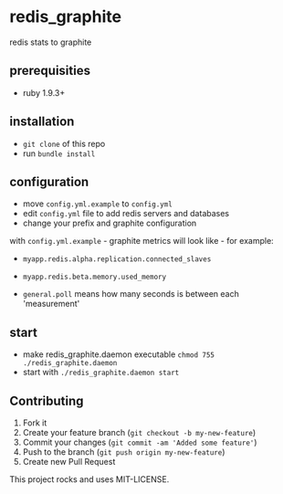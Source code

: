 redis_graphite
==============

redis stats to graphite

## prerequisities
* ruby 1.9.3+

## installation

* `git clone` of this repo
* run `bundle install`

## configuration

* move `config.yml.example` to `config.yml`
* edit `config.yml` file to add redis servers and databases
* change your prefix and graphite configuration

with `config.yml.example` - graphite metrics will look like - for example:

* `myapp.redis.alpha.replication.connected_slaves`
* `myapp.redis.beta.memory.used_memory`

* `general.poll` means how many seconds is between each 'measurement'

## start

* make redis_graphite.daemon executable `chmod 755 ./redis_graphite.daemon`
* start with `./redis_graphite.daemon start`

## Contributing

1. Fork it
2. Create your feature branch (`git checkout -b my-new-feature`)
3. Commit your changes (`git commit -am 'Added some feature'`)
4. Push to the branch (`git push origin my-new-feature`)
5. Create new Pull Request

This project rocks and uses MIT-LICENSE.
